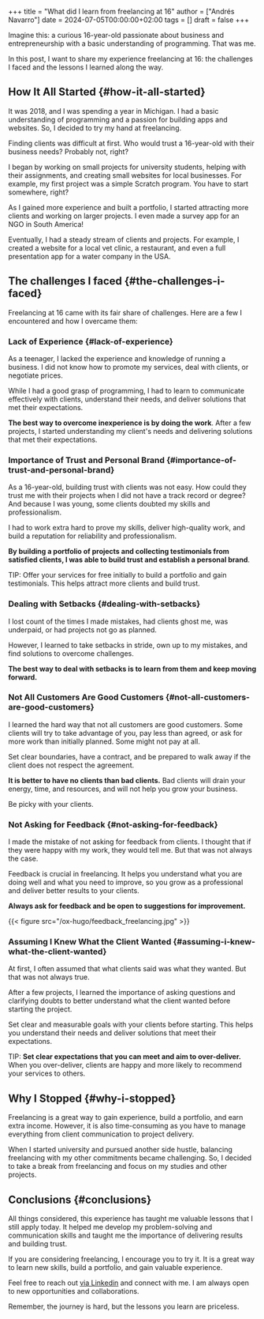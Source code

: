 +++
title = "What did I learn from freelancing at 16"
author = ["Andrés Navarro"]
date = 2024-07-05T00:00:00+02:00
tags = []
draft = false
+++

Imagine this: a curious 16-year-old passionate about business and entrepreneurship with a basic understanding of programming. That was me.

In this post, I want to share my experience freelancing at 16: the challenges I faced and the lessons I learned along the way.


## How It All Started {#how-it-all-started}

It was 2018, and I was spending a year in Michigan. I had a basic understanding of programming and a passion for building apps and websites. So, I decided to try my hand at freelancing.

Finding clients was difficult at first. Who would trust a 16-year-old with their business needs? Probably not, right?

I began by working on small projects for university students, helping with their assignments, and creating small websites for local businesses. For example, my first project was a simple Scratch program. You have to start somewhere, right?

As I gained more experience and built a portfolio, I started attracting more clients and working on larger projects. I even made a survey app for an NGO in South America!

Eventually, I had a steady stream of clients and projects. For example, I created a website for a local vet clinic, a restaurant, and even a full presentation app for a water company in the USA.


## The challenges I faced {#the-challenges-i-faced}

Freelancing at 16 came with its fair share of challenges. Here are a few I encountered and how I overcame them:


### Lack of Experience {#lack-of-experience}

As a teenager, I lacked the experience and knowledge of running a business. I did not know how to promote my services, deal with clients, or negotiate prices.

While I had a good grasp of programming, I had to learn to communicate effectively with clients, understand their needs, and deliver solutions that met their expectations.

**The best way to overcome inexperience is by doing the work**. After a few projects, I started understanding my client's needs and delivering solutions that met their expectations.


### Importance of Trust and Personal Brand {#importance-of-trust-and-personal-brand}

As a 16-year-old, building trust with clients was not easy. How could they trust me with their projects when I did not have a track record or degree? And because I was young, some clients doubted my skills and professionalism.

I had to work extra hard to prove my skills, deliver high-quality work, and build a reputation for reliability and professionalism.

**By building a portfolio of projects and collecting testimonials from satisfied clients, I was able to build trust and establish a personal brand**.

TIP: Offer your services for free initially to build a portfolio and gain testimonials. This helps attract more clients and build trust.


### Dealing with Setbacks {#dealing-with-setbacks}

I lost count of the times I made mistakes, had clients ghost me, was underpaid, or had projects not go as planned.

However, I learned to take setbacks in stride, own up to my mistakes, and find solutions to overcome challenges.

**The best way to deal with setbacks is to learn from them and keep moving forward.**


### Not All Customers Are Good Customers {#not-all-customers-are-good-customers}

I learned the hard way that not all customers are good customers. Some clients will try to take advantage of you, pay less than agreed, or ask for more work than initially planned. Some might not pay at all.

Set clear boundaries, have a contract, and be prepared to walk away if the client does not respect the agreement.

**It is better to have no clients than bad clients.** Bad clients will drain your energy, time, and resources, and will not help you grow your business.

Be picky with your clients.


### Not Asking for Feedback {#not-asking-for-feedback}

I made the mistake of not asking for feedback from clients. I thought that if they were happy with my work, they would tell me. But that was not always the case.

Feedback is crucial in freelancing. It helps you understand what you are doing well and what you need to improve, so you grow as a professional and deliver better results to your clients.

**Always ask for feedback and be open to suggestions for improvement.**

{{< figure src="/ox-hugo/feedback_freelancing.jpg" >}}


### Assuming I Knew What the Client Wanted {#assuming-i-knew-what-the-client-wanted}

At first, I often assumed that what clients said was what they wanted. But that was not always true.

After a few projects, I learned the importance of asking questions and clarifying doubts to better understand what the client wanted before starting the project.

Set clear and measurable goals with your clients before starting. This helps you understand their needs and deliver solutions that meet their expectations.

TIP: **Set clear expectations that you can meet and aim to over-deliver.** When you over-deliver, clients are happy and more likely to recommend your services to others.


## Why I Stopped {#why-i-stopped}

Freelancing is a great way to gain experience, build a portfolio, and earn extra income.
However, it is also time-consuming as you have to manage everything from client communication to project delivery.

When I started university and pursued another side hustle, balancing freelancing with my other commitments became challenging.
So, I decided to take a break from freelancing and focus on my studies and other projects.


## Conclusions {#conclusions}

All things considered, this experience has taught me valuable lessons that I still apply today. It helped me develop my problem-solving and communication skills and taught me the importance of delivering results and building trust.

If you are considering freelancing, I encourage you to try it. It is a great way to learn new skills, build a portfolio, and gain valuable experience.

Feel free to reach out [via Linkedin](https://www.linkedin.com/in/andresnav/) and connect with me. I am always open to new opportunities and collaborations.

Remember, the journey is hard, but the lessons you learn are priceless.
